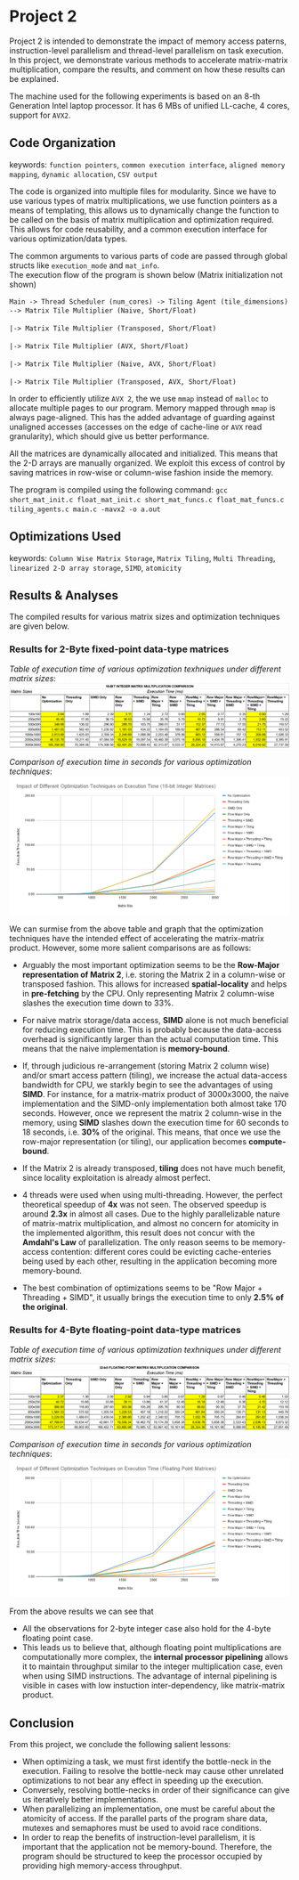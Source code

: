 <h1>Project 2</h1>

Project 2 is intended to demonstrate the impact of memory access paterns, instruction-level parallelism and thread-level parallelism on task execution. In this project, we demonstrate various methods to accelerate matrix-matrix multiplication, compare the results, and comment on how these results can be explained.

The machine used for the following experiments is based on an 8-th Generation Intel laptop processor. It has 6 MBs of unified LL-cache, 4 cores, support for `AVX2`.

<h2>Code Organization</h2>

keywords: `function pointers`, `common execution interface`, `aligned memory mapping`, `dynamic allocation`, `CSV output`

The code is organized into multiple files for modularity. Since we have to use various types of matrix multiplications, we use function pointers as a means of templating, this allows us to dynamically change the function to be called on the basis of matrix multiplication and optimization required. This allows for code reusability, and a common execution interface for various optimization/data types.

The common arguments to various parts of code are passed through global structs like `execution_mode` and `mat_info`.
<br>
The execution flow of the program is shown below (Matrix initialization not shown)

```
Main -> Thread Scheduler (num_cores) -> Tiling Agent (tile_dimensions) --> Matrix Tile Multiplier (Naive, Short/Float)
																	   |-> Matrix Tile Multiplier (Transposed, Short/Float)
																	   |-> Matrix Tile Multiplier (AVX, Short/Float)
																	   |-> Matrix Tile Multiplier (Naive, AVX, Short/Float)
																	   |-> Matrix Tile Multiplier (Transposed, AVX, Short/Float)
```
In order to efficiently utilize `AVX 2`, the we use `mmap` instead of `malloc` to allocate multiple pages to our program. Memory mapped through `mmap` is always page-aligned. This has the added advantage of guarding against unaligned accesses (accesses on the edge of cache-line or `AVX` read granularity), which should give us better performance.

All the matrices are dynamically allocated and initialized. This means that the 2-D arrays are manually organized. We exploit this excess of control by saving matrices in row-wise or column-wise fashion inside the memory.

The program is compiled using the following command:
`gcc short_mat_init.c float_mat_init.c short_mat_funcs.c float_mat_funcs.c tiling_agents.c main.c -mavx2 -o a.out`
<br>

<h2>Optimizations Used</h2>

keywords: `Column Wise Matrix Storage`, `Matrix Tiling`, `Multi Threading`, `linearized 2-D array storage`, `SIMD`, `atomicity`

<h2>Results & Analyses</h2>

The compiled results for various matrix sizes and optimization techniques are given below.
<br>

<h3>Results for 2-Byte fixed-point data-type matrices</h3>

_Table of execution time of various optimization texhniques under different matrix sizes_:
![graph](./short_table.PNG)

_Comparison of execution time in seconds for various optimization techniques_:
![graph](./short_results.png)

We can surmise from the above table and graph that the optimization techniques have the intended effect of accelerating the matrix-matrix product. However, some more salient comparisons are as follows:

- Arguably the most important optimization seems to be the **Row-Major representation of Matrix 2**, i.e. storing the Matrix 2 in a column-wise or transposed fashion. This allows for increased **spatial-locality** and helps in **pre-fetching** by the CPU. Only representing Matrix 2 column-wise slashes the execution time down to 33%.

- For naive matrix storage/data access, **SIMD** alone is not much beneficial for reducing execution time. This is probably because the data-access overhead is significantly larger than the actual computation time. This means that the naive implementation is **memory-bound**.

- If, through judicious re-arrangement (storing Matrix 2 column wise) and/or smart access pattern (tiling), we increase the actual data-access bandwidth for CPU, we starkly begin to see the advantages of using **SIMD**.
For instance, for a matrix-matrix product of 3000x3000, the naive implementation and the SIMD-only implementation both almost take 170 seconds. However, once we represent the matrix 2 column-wise in the memory, using **SIMD** slashes down the execution time for 60 seconds to 18 seconds, i.e. **30%** of the original. This means, that once we use the row-major representation (or tiling), our application becomes **compute-bound**.

- If the Matrix 2 is already transposed, **tiling** does not have much benefit, since locality exploitation is already almost perfect.

- 4 threads were used when using multi-threading. However, the perfect theoretical speedup of **4x** was not seen. The observed speedup is around **2.3x** in almost all cases. Due to the highly parallelizable nature of matrix-matrix multiplication, and almost no concern for atomicity in the implemented algorithm, this result does not concur with the **Amdahl's Law** of parallelization. The only reason seems to be memory-access contention: different cores could be evicting cache-enteries being used by each other, resulting in the application becoming more memory-bound.

- The best combination of optimizations seems to be "Row Major + Threading + SIMD", it usually brings the execution time to only **2.5% of the original**.

<h3>Results for 4-Byte floating-point data-type matrices</h3>

_Table of execution time of various optimization texhniques under different matrix sizes_:
![graph](./float_table.PNG)

_Comparison of execution time in seconds for various optimization techniques_:
![graph](./float_results.png)

From the above results we can see that

- All the observations for 2-byte integer case also hold for the 4-byte floating point case.
- This leads us to believe that, although floating point multiplications are computationally more complex, the **internal processor pipelining** allows it to maintain throughput similar to the integer multiplication case, even when using SIMD instructions. The advantage of internal pipelining is visible in cases with low instuction inter-dependency, like matrix-matrix product.

<h2>Conclusion</h2>

From this project, we conclude the following salient lessons:

- When optimizing a task, we must first identify the bottle-neck in the execution. Failing to resolve the bottle-neck may cause other unrelated optimizations to not bear any effect in speeding up the execution.
- Conversely, resolving bottle-necks in order of their significance can give us iteratively better implementations.
- When parallelizing an implementation, one must be careful about the atomicity of access. If the parallel parts of the program share data, mutexes and semaphores must be used to avoid race conditions.
- In order to reap the benefits of instruction-level parallelism, it is important that the application not be memory-bound. Therefore, the program should be structured to keep the processor occupied by providing high memory-access throughput.